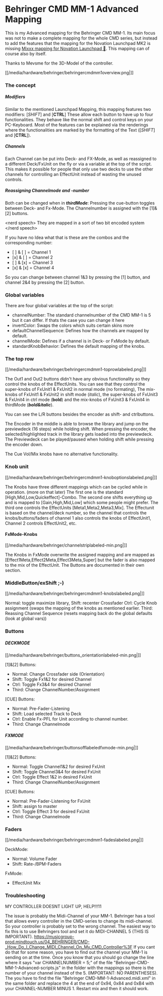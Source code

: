 # Behringer CMD MM-1 Advanced Mapping

This is my Advanced mapping for the Behringer CMD MM-1. Its main focus
was not to make a complete mapping for the whole CMD series, but instead
to add the features that the mapping for the Novation Launchpad MK2 is
missing [Mixxx mapping for Novation Launchpad
🦄](novation_launchpad_mapping_by_szdavid92). This mapping can of
course also by itself.

Thanks to Mevsme for the 3D-Model of the controller.

[[/media/hardware/behringer/behringercmdmm1overview.png|]]

### The concept

##### Modifiers

Similar to the mentioned Launchpad Mapping, this mapping features two
modifiers: \[*SHIFT*\] and \[**CTRL**\] These allow each button to have
up to four functionalities. They behave like the normal shift and
control keys on your PC-Keyboard. Most of the features can be explained
via the renderings where the functionalities are marked by the
formatting of the Text (\[*SHIFT*\] and \[**CTRL**\]).

##### Channels

Each Channel can be put into Deck- and FX-Mode, as well as reassigned to
a different Deck/FxUnit on the fly or via a variable at the top of the
script. This makes it possible for people that only use two decks to use
the other channels for controlling an EffectUnit instead of wasting the
unused controls.

##### Reassigning Channelmode and -number

Both can be changed when in ***thirdMode***: Pressing the cue-button
toggles between Deck- and Fx-Mode. The Channelnumber is assigned with
the \[1\]&\[2\] buttons.

\<nerd speech\> They are mapped in a sort of two bit encoded system
\</nerd speech\>

If you have no Idea what that is these are the combos and the
corresponding number:

  - \[ \] & \[ \] = Channel 1
  - \[x\] & \[ \] = Channel 2
  - \[ \] & \[x\] = Channel 3
  - \[x\] & \[x\] = Channel 4

So you can change between channel 1&3 by pressing the \[1\] button, and
channel 2&4 by pressing the \[2\] button.

### Global variables

There are four global variables at the top of the script:

  - channelNumber: The standard channelnumber of the CMD MM-1 is 5 but
    it can differ. If thats the case you can change it here
  - invertColor: Swaps the colors which suits certain skins more
  - defaultChannelSequence: Defines how the channels are mapped by
    default.
  - channelMode: Defines if a channel is in Deck- or FxMode by default.
  - standardKnobBehavior: Defines the default mapping of the knobs.

### The top row

[[/media/hardware/behringer/behringercmdmm1-toprowlabeled.png|]]

The Out1 and Out2 buttons didn't have any obvious functionality so they
control the knobs of the EffectUnits. You can see that they control the
super-knobs of FxUnit1 & FxUnit2 in normal mode (no formating), The
mix-knobs of FxUnit1 & FxUnit2 in shift mode (*italic*), the super-knobs
of FxUnit3 & FxUnit4 in ctrl mode (**bold**) and the mix-knobs of
FxUnit3 & FxUnit4 in thirdMode (***bold\&italic***).

You can see the L/R buttons besides the encoder as shift- and
ctrlbuttons.

The Encoder in the middle is able to browse the library and jump on the
previewdeck (16 steps) while holding shift. When pressing the encoder,
the selected/highlighted track in the library gets loaded into the
previewdeck. The Previewdeck can be played/paused when holding shift
while pressing the encoder down.

The Cue Vol/Mix knobs have no alternative functionality.

### Knob unit

[[/media/hardware/behringer/behringercmdmm1-knoboptionslabeled.png|]]

The Knobs have three different mappings which can be cycled while in
operation. (more on that later) The first one is the standard
\[High,Mid,Low,Quickeffect\]-Combo. The second one shifts everything up
and is mapped to \[Gain,High,Mid,Low\] which some people might prefer.
The third one controls the EffectUnits \[Meta1,Meta2,Meta3,Mix\]. The
Effectunit is based on the channel/deck number, so the channel that
controls the knobs/buttons/faders of channel 1 also controls the knobs
of EffectUnit1, Channel 2 controls EffectUnit2, etc.

#### FxMode-Knobs

[[/media/hardware/behringer/channelstriplabeled-min.png|]]

The Knobs in FxMode overwrite the assigned mapping and are mapped as
\[Effect1Meta,Effect2Meta,Effect3Meta,Super\] but the fader is also
mapped to the mix of the EffectUnit. The Buttons are documented in their
own section.

### MiddleButton/exShift ;-)

[[/media/hardware/behringer/behringercmdmm1-knobslabeled.png|]]

Normal: toggle maximize library, Shift: recenter Crossfader Ctrl: Cycle
Knob assignment (swaps the mapping of the knobs as mentioned earlier.
Third: Reassing Channel Sequence (resets mapping back do the global
defaults (look at global vars))

### Buttons

##### DECKMODE

[[/media/hardware/behringer/buttons_orientationlabeled-min.png|]]

\[1\]&\[2\] Buttons:

  - Normal: Change Crossfader side (Orientation)
  - Shift: Toggle Fx1&2 for desired Channel
  - Ctrl: Toggle Fx3&4 for desired Channel
  - Third: Change ChannelNumber/Assignment

\[CUE\] Buttons:

  - Normal: Pre-Fader-Listening
  - Shift: Load selected Track to Deck
  - Ctrl: Enable Fx-PFL for Unit according to channel number.
  - Third: Change Channelmode

##### FXMODE

[[/media/hardware/behringer/buttonsofflabeledfxmode-min.png|]]

\[1\]&\[2\] Buttons:

  - Normal: Toggle Channel1&2 for desired FxUnit
  - Shift: Toggle Channel3&4 for desired FxUnit
  - Ctrl: Toggle Effect 1&2 in desired FxUnit
  - Third: Change ChannelNumber/Assignment

\[CUE\] Buttons:

  - Normal: Pre-Fader-Listening for FxUnit
  - Shift: assign to master
  - Ctrl: Toggle Effect 3 for desired FxUnit
  - Third: Change Channelmode

### Faders

[[/media/hardware/behringer/behringercmdmm1-fadeslabeled.png|]]

DeckMode:

  - Normal: Volume Fader
  - Shift: Rate-/BPM-Faders

FxMode:

  - EffectUnit Mix

### Troubleshooting

MY CONTROLLER DOESNT LIGHT UP, HELP\!\!\!11

The issue is probably the Midi-Channel of your MM-1. Behringer has a
tool that allows every controller in the CMD-series to change its
midi-channel. So your controller is probably set to the wrong channel.
The easiest way to fix this is to use Behringers tool and set it do
MIDI-CHANNEL 5 (THIS IS IMPORTANT).
<https://musicgroup-prod.mindtouch.us/04_BEHRINGER/CMD-_How_Do_I_Change_MIDI_Channel_On_My_CMD_Controller%3F>
If you cant do that for some reason, you have to find out the channel
your MM-1 is sending on at the time. Once you know that you should go
change the line where it says "var CHANNELNUMBER = 5;" of the file
"Behringer-CMD-MM-1-Advanced-scripts.js" in the folder with the mappings
so there is the number of your channel instead of the 5. (IMPORTANT: NO
PARENTHESES). The you have to find the file "Behringer
CMD-MM-1-Advanced.midi.xml" in the same folder and replace the 4 at the
end of 0x94, 0x84 and 0xB4 with your CHANNEL-NUMBER MINUS 1. Restart mix
and then it should work.
